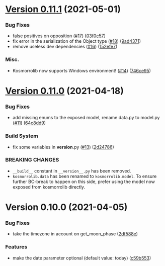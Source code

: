 # [Version 0.11.1](https://github.com/Kosmorro/lib/compare/v0.11.0...v0.11.1) (2021-05-01)


### Bug Fixes

* false positives on opposition ([#17](https://github.com/Kosmorro/lib/issues/17)) ([03f0c57](https://github.com/Kosmorro/lib/commit/03f0c57042604e7690cd736a6e9fa94ffd2b00e4))
* fix error in the serialization of the Object type ([#18](https://github.com/Kosmorro/lib/issues/18)) ([9ad4371](https://github.com/Kosmorro/lib/commit/9ad437103267b404cab689c4a3bc9dd6b7457561))
* remove useless dev dependencies ([#16](https://github.com/Kosmorro/lib/issues/16)) ([152efe7](https://github.com/Kosmorro/lib/commit/152efe72e15de69939c8d558fa6ceaafba4139bd))

### Misc.

* Kosmorrolib now supports Windows environment! ([#14](https://github.com/Kosmorro/lib/pull/14)) ([746ce95](https://github.com/Kosmorro/lib/commit/746ce953c839d9050862c465c036f53c6491e8da))


# [Version 0.11.0](https://github.com/Kosmorro/lib/compare/v0.10.0...v0.11.0) (2021-04-18)


### Bug Fixes

* add missing enums to the exposed model, rename data.py to model.py ([#11](https://github.com/Kosmorro/lib/issues/11)) ([64c8dd9](https://github.com/Kosmorro/lib/commit/64c8dd901da118e8dd11e932ad2a13874ccb2726))


### Build System

* fix some variables in __version__.py ([#13](https://github.com/Kosmorro/lib/issues/13)) ([2d24786](https://github.com/Kosmorro/lib/commit/2d24786f7b2a52c7b9b77ac4d54c0b7e223236f6))


### BREAKING CHANGES

* `__build__` constant in `__version__.py` has been removed.
* `kosmorrolib.data` has been renamed to
`kosmorrolib.model`. To ensure further BC-break to happen on this side,
prefer using the model now exposed from kosmorrolib directly.



# Version 0.10.0 (2021-04-05)


### Bug Fixes

* take the timezone in account on get_moon_phase ([2df588e](https://github.com/Kosmorro/lib/commit/2df588e5c13246c19b3b5828bdf58b95d11ec104))


### Features

* make the date parameter optional (default value: today) ([c59b553](https://github.com/Kosmorro/lib/commit/c59b553c86999958027a7649c52811b2bc5162fd))



